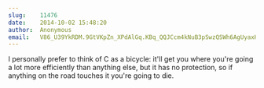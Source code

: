 ```yaml
---
slug:    11476
date:    2014-10-02 15:48:20
author:  Anonymous
email:   V86_U39YkRDM.9GtVKpZn_XPdAlGq.KBq_QQJCcm4kNuB3pSwzQSWh6AgUyaxHGPf4
---
```


I personally prefer to think of C as a bicycle: it'll get you where
you're going a lot more efficiently than anything else, but it has no
protection, so if anything on the road touches it you're going to die.
